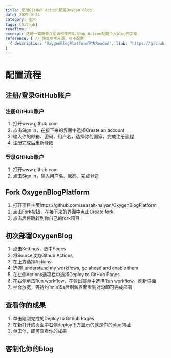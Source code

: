 ```yaml
---
title: 使用GitHub Action配置Oxygen Blog
date: 2025-9-24
category: 技术
tags: [Github]
readTime: 
excerpt: 这是一篇简要介绍如何使用GitHub Action配置个人blog的文章
reference: [ // 博文参考来源，可不配置
  { description: "OxygenBlogPlatform官方Readmd", link: "https://github.com/seasalt-haiyan/OxygenBlogPlatform/blob/main/README.md" },
]
---
```

# 配置流程

## 注册/登录GitHub账户

### 注册GitHub账户

1. 打开www.github.com
2. 点击Sign in，在接下来的界面中选择Create an account
3. 输入你的邮箱、密码、用户名，选择你的国家，完成注册流程
4. 注册完成后重新登陆

### 登录GitHub账户

1. 打开www.github.com
2. 点击Sign in，输入用户名、密码，完成登录

## Fork OxygenBlogPlatform

1. 打开项目主页https://github.com/seasalt-haiyan/OxygenBlogPlatform
2. 点击Fork按钮，在接下来的界面中点击Create fork
3. 点击后将跳转到你自己的fork项目

## 初次部署OxygenBlog

1. 点击Settings，选中Pages
2. 将Source改为Github Actions
3. 在上方选择Actions
4. 选择I understand my workflows, go ahead and enable them
5. 在左侧Actions选项栏中选择Deploy to GitHub Pages
6. 在右侧单击Run workflow，在弹出菜单中选择Run workflow，刷新界面
7. 坐合放宽，等待约1min15s后刷新界面看到对勾即可完成部署

## 查看你的成果

1. 单击刚刚完成的Deploy to Github Pages
2. 在新打开的页面中右侧deploy下方显示的就是你的blog网址
3. 单击他，即可查看你的成果

## 客制化你的blog
